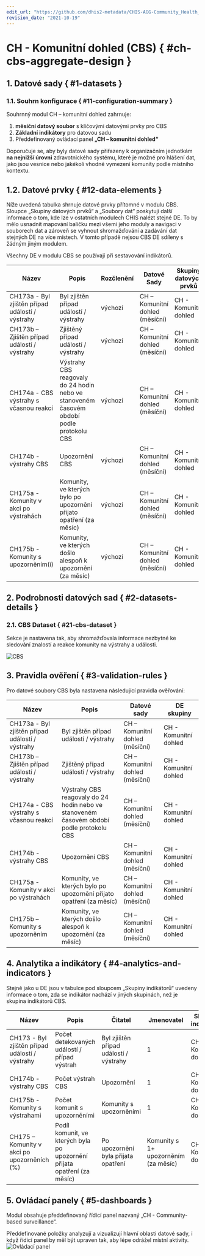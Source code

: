 ```yaml
---
edit_url: "https://github.com/dhis2-metadata/CHIS-AGG-Community_Health_Information_System/blob/master/docs/ch_cbs_aggregate_design.md"
revision_date: "2021-10-19"
---
```


# CH - Komunitní dohled (CBS) { #ch-cbs-aggregate-design }

## 1. Datové sady { #1-datasets }

### 1.1. Souhrn konfigurace { #11-configuration-summary }

Souhrnný modul CH – komunitní dohled zahrnuje:

1. **měsíční datový soubor** s klíčovými datovými prvky pro CBS
2. **Základní indikátory** pro datovou sadu
3. Předdefinovaný ovládací panel **„CH – komunitní dohled“**

Doporučuje se, aby byly datové sady přiřazeny k organizačním jednotkám **na nejnižší úrovni** zdravotnického systému, které je možné pro hlášení dat, jako jsou vesnice nebo jakékoli vhodné vymezení komunity podle místního kontextu.

## 1.2. Datové prvky { #12-data-elements }

Níže uvedená tabulka shrnuje datové prvky přítomné v modulu CBS. Sloupce „Skupiny datových prvků“ a „Soubory dat“ poskytují další informace o tom, kde lze v ostatních modulech CHIS nalézt stejné DE. To by mělo usnadnit mapování balíčku mezi všemi jeho moduly a navigaci v souborech dat a zároveň se vyhnout shromažďování a zadávání dat stejných DE na více místech. V tomto případě nejsou CBS DE sdíleny s žádným jiným modulem.

Všechny DE v modulu CBS se používají při sestavování indikátorů.

| Název | Popis | Rozčlenění | Datové Sady | Skupiny datových prvků |  |
| --- | --- | --- | --- | --- | --- |
| CH173a - Byl zjištěn případ událostí / výstrahy | Byl zjištěn případ událostí / výstrahy | výchozí | CH – Komunitní dohled (měsíční) | CH - Komunitní dohled |  |
| CH173b – Zjištěn případ událostí / výstrahy | Zjištěný případ událostí / výstrahy | výchozí | CH – Komunitní dohled (měsíční) | CH - Komunitní dohled |  |
| CH174a - CBS výstrahy s včasnou reakcí | Výstrahy CBS reagovaly do 24 hodin nebo ve stanoveném časovém období podle protokolu CBS | výchozí | CH – Komunitní dohled (měsíční) | CH - Komunitní dohled |  |
| CH174b - výstrahy CBS | Upozornění CBS | výchozí | CH – Komunitní dohled (měsíční) | CH - Komunitní dohled |  |
| CH175a - Komunity v akci po výstrahách | Komunity, ve kterých bylo po upozornění přijato opatření (za měsíc) | výchozí | CH – Komunitní dohled (měsíční) | CH - Komunitní dohled |  |
| CH175b - Komunity s upozorněním(i) | Komunity, ve kterých došlo alespoň k upozornění (za měsíc) | výchozí | CH – Komunitní dohled (měsíční) | CH - Komunitní dohled |  |

## 2. Podrobnosti datových sad { #2-datasets-details }

### 2.1. CBS Dataset { #21-cbs-dataset }

Sekce je nastavena tak, aby shromažďovala informace nezbytné ke sledování znalostí a reakce komunity na výstrahy a události.

![CBS](resources/images/chis-cbs-m-001.png)

## 3. Pravidla ověření { #3-validation-rules }

Pro datové soubory CBS byla nastavena následující pravidla ověřování:

| Název | Popis | Datové sady | DE skupiny |
| --- | --- | --- | --- |
| CH173a - Byl zjištěn případ událostí / výstrahy | Byl zjištěn případ událostí / výstrahy | CH – Komunitní dohled (měsíční) | CH - Komunitní dohled |
| CH173b – Zjištěn případ událostí / výstrahy | Zjištěný případ událostí / výstrahy | CH – Komunitní dohled (měsíční) | CH - Komunitní dohled |
| CH174a - CBS výstrahy s včasnou reakcí | Výstrahy CBS reagovaly do 24 hodin nebo ve stanoveném časovém období podle protokolu CBS | CH – Komunitní dohled (měsíční) | CH - Komunitní dohled |
| CH174b - výstrahy CBS | Upozornění CBS | CH – Komunitní dohled (měsíční) | CH - Komunitní dohled |
| CH175a - Komunity v akci po výstrahách | Komunity, ve kterých bylo po upozornění přijato opatření (za měsíc) | CH – Komunitní dohled (měsíční) | CH - Komunitní dohled |
| CH175b – Komunity s upozorněním | Komunity, ve kterých došlo alespoň k upozornění (za měsíc) | CH – Komunitní dohled (měsíční) | CH - Komunitní dohled |

## 4. Analytika a indikátory { #4-analytics-and-indicators }

Stejně jako u DE jsou v tabulce pod sloupcem „Skupiny indikátorů“ uvedeny informace o tom, zda se indikátor nachází v jiných skupinách, než je skupina indikátorů CBS.

| Název | Popis | Čitatel | Jmenovatel | Skupiny indikátorů |
| --- | --- | --- | --- | --- |
| CH173 - Byl zjištěn případ událostí / výstrahy | Počet detekovaných událostí / případ výstrah | Byl zjištěn případ událostí / výstrahy | 1 | CH - Komunitní dohled |
| CH174b - výstrahy CBS | Počet výstrah CBS | Upozornění | 1 | CH - Komunitní dohled |
| CH175b - Komunity s výstrahami | Počet komunit s upozorněními | Komunity s upozorněními | 1 | CH - Komunitní dohled |
| CH175 – Komunity v akci po upozorněních (%) | Podíl komunit, ve kterých byla po upozornění přijata opatření (za měsíc) | Po upozornění byla přijata opatření | Komunity s 1+ upozorněním (za měsíc) | CH - Komunitní dohled |

## 5. Ovládací panely { #5-dashboards }

Modul obsahuje předdefinovaný řídicí panel nazvaný „CH - Community-based surveillance“.

Předdefinované položky analyzují a vizualizují hlavní oblasti datové sady, i když řídicí panel by měl být upraven tak, aby lépe odrážel místní aktivity. ![Ovládací panel](resources/images/chis-cbs-db-001.png)

